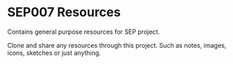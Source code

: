 SEP007 Resources
=========

Contains general purpose resources for SEP project.

Clone and share any resources through this project. Such as notes, images, icons, sketches or just anything.

